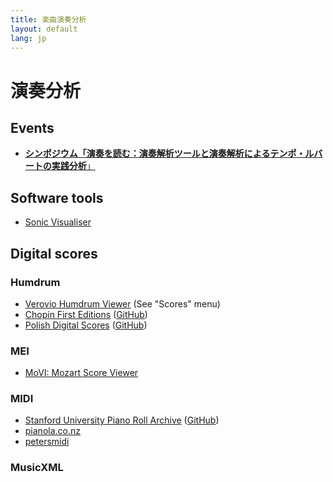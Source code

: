 ```yaml
---
title: 楽曲演奏分析
layout: default
lang: jp
---
```


# 演奏分析

## Events

<ul>

<li>
<a href="/symposium-2024"><b>シンポジウム「演奏を読む：演奏解析ツールと演奏解析によるテンポ・ルバートの実践分析</b>」</a>
</li>

</ul>



## Software tools


* [Sonic Visualiser](https://www.sonicvisualiser.org)


## Digital scores


### Humdrum 

* [Verovio Humdrum Viewer](https://verovio.humdrum.org) (See "Scores" menu)
* [Chopin First Editions](https://chopinscores.org/en) ([GitHub](https://github.com/pl-wnifc/humdrum-chopin-first-editions))
* [Polish Digital Scores](https://polishscores.org) ([GitHub](https://github.com/pl-wnifc/humdrum-polish-scores))


### MEI

* [MoVI: Mozart Score Viewer](https://dme.mozarteum.at/movi/en)


### MIDI

* [Stanford University Piano Roll Archive](https://supra.stanford.edu) ([GitHub](https://github.com/pianoroll/SUPRA))
* [pianola.co.nz](https://www.pianola.co.nz/public/index.php/web)
* [petersmidi](https://www.petersmidi.com/)

### MusicXML





